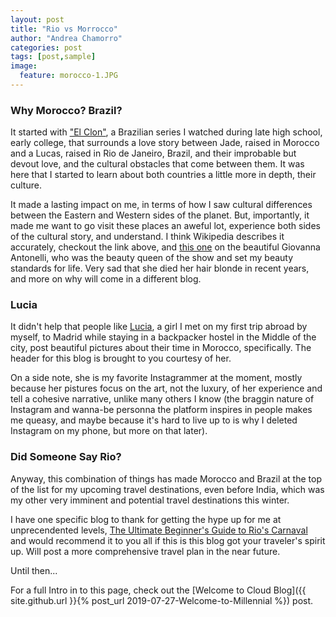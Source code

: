```yaml
---
layout: post
title: "Rio vs Morrocco"
author: "Andrea Chamorro"
categories: post
tags: [post,sample]
image:
  feature: morocco-1.JPG
---
```


### Why Morocco? Brazil?
It started with ["El Clon"](https://en.wikipedia.org/wiki/O_Clone), a Brazilian series I watched during late high school, early college, that surrounds a love story between Jade, raised in Morocco and a Lucas, raised in Rio de Janeiro, Brazil, and their improbable but devout love, and the cultural obstacles that come between them. It was here that I started to learn about both countries a little more in depth, their culture.

It made a lasting impact on me, in terms of how I saw cultural differences between the Eastern and Western sides of the planet. But, importantly, it made me want to go visit these places an aweful lot, experience both sides of the cultural story, and understand. I think Wikipedia describes it accurately, checkout the link above, and [this one](https://www.google.com/search?safe=strict&rlz=1C1CHBF_enUS759US760&tbm=isch&q=giovanna+antonelli&chips=q:giovanna+antonelli,g_1:el+clon:Ifcv4FFIGlE%3D&usg=AI4_-kTo9w6_a-RXboNOAk_W4sqVrAsXgw&sa=X&ved=0ahUKEwjA9pO3qdbjAhXXG80KHathCaMQ4lYIMSgD&biw=1600&bih=762&dpr=1.2#imgrc=_) on the beautiful Giovanna Antonelli, who was the beauty queen of the show and set my beauty standards for life. Very sad that she died her hair blonde in recent years, and more on why will come in a different blog. 

### Lucia
It didn't help that people like [Lucia](https://www.instagram.com/luciaquimey/), a girl I met on my first trip abroad by myself, to Madrid while staying in a backpacker hostel in the Middle of the city, post beautiful pictures about their time in Morocco, specifically. The header for this blog is brought to you courtesy of her. 

On a side note, she is my favorite Instagrammer at the moment, mostly because her pistures focus on the art, not the luxury, of her experience and tell a cohesive narrative, unlike many others I know (the braggin nature of Instagram and wanna-be personna the platform inspires in people makes me queasy, and maybe because it's hard to live up to is why I deleted Instagram on my phone, but more on that later).

### Did Someone Say Rio?
Anyway, this combination of things has made Morocco and Brazil at the top of the list for my upcoming travel destinations, even before India, which was my other very imminent and potential travel destinations this winter. 

I have one specific blog to thank for getting the hype up for me at unprecendented levels, [The Ultimate Beginner's Guide to Rio's Carnaval](http://www.theborderlessproject.com/ultimate-beginners-guide-rio-carnival-carnaval/) and would recommend it to you all if this is this blog got your traveler's spirit up. Will post a more comprehensive travel plan in the near future. 

Until then...


For a full Intro in to this page, check out the [Welcome to Cloud Blog]({{ site.github.url }}{% post_url 2019-07-27-Welcome-to-Millennial %}) post.